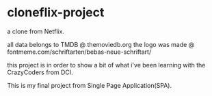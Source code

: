 # cloneflix-project

a clone from Netflix.

all data belongs to TMDB @ themoviedb.org
the logo was made @ fontmeme.com/schriftarten/bebas-neue-schriftart/

this project is in order to show a bit of what i've been learning with the CrazyCoders from DCI.

This is my final project from Single Page Application(SPA).